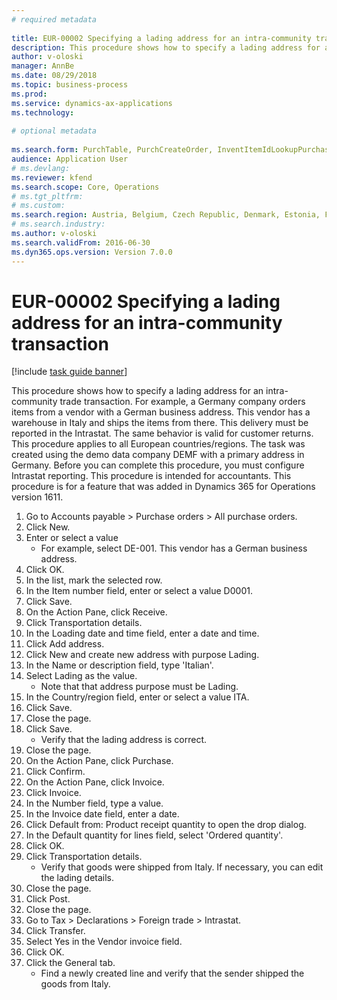 ```yaml
--- 
# required metadata 
 
title: EUR-00002 Specifying a lading address for an intra-community transaction
description: This procedure shows how to specify a lading address for an intra-community trade transaction. 
author: v-oloski
manager: AnnBe 
ms.date: 08/29/2018
ms.topic: business-process 
ms.prod:  
ms.service: dynamics-ax-applications 
ms.technology:  
 
# optional metadata 
 
ms.search.form: PurchTable, PurchCreateOrder, InventItemIdLookupPurchase, TransportationDocument, LogisticsPostalAddress, SysLookupMultiSelectGrid,  VendEditInvoice, VendEditInvoiceDefaultQuantityForLinesDropDialog, Intrastat, SysQueryForm   
audience: Application User 
# ms.devlang:  
ms.reviewer: kfend
ms.search.scope: Core, Operations 
# ms.tgt_pltfrm:  
# ms.custom:  
ms.search.region: Austria, Belgium, Czech Republic, Denmark, Estonia, Finland, France, Germany, Hungary, Ireland, Italy, Latvia, Lithuania, Netherlands, Poland, Spain, Sweden, United Kingdom
# ms.search.industry: 
ms.author: v-oloski
ms.search.validFrom: 2016-06-30 
ms.dyn365.ops.version: Version 7.0.0 
---
```

# EUR-00002 Specifying a lading address for an intra-community transaction

[!include [task guide banner](../../includes/task-guide-banner.md)]

This procedure shows how to specify a lading address for an intra-community trade transaction. For example, a Germany company orders items from a vendor with a German business address. This vendor has a warehouse in Italy and ships the items from there. This delivery must be reported in the Intrastat. The same behavior is valid for customer returns.
This procedure applies to all European countries/regions. The task was created using the demo data company DEMF with a primary address in Germany. Before you can complete this procedure, you must configure Intrastat reporting. This procedure is intended for accountants. This procedure is for a feature that was added in Dynamics 365 for Operations version 1611.

1. Go to Accounts payable > Purchase orders > All purchase orders.
2. Click New.
3. Enter or select a value
    * For example, select DE-001. This vendor has a German business address.  
4. Click OK.
5. In the list, mark the selected row.
6. In the Item number field, enter or select a value D0001.
7. Click Save.
8. On the Action Pane, click Receive.
9. Click Transportation details.
10. In the Loading date and time field, enter a date and time.
11. Click Add address.
12. Click New and create new address with purpose Lading.
13. In the Name or description field, type 'Italian'.
14. Select Lading as the value.
    * Note that that address purpose must be Lading.  
15. In the Country/region field, enter or select a value ITA.
16. Click Save.
17. Close the page.
18. Click Save.
    * Verify that the lading address is correct.  
19. Close the page.
20. On the Action Pane, click Purchase.
21. Click Confirm.
22. On the Action Pane, click Invoice.
23. Click Invoice.
24. In the Number field, type a value.
25. In the Invoice date field, enter a date.
26. Click Default from: Product receipt quantity to open the drop dialog.
27. In the Default quantity for lines field, select 'Ordered quantity'.
28. Click OK.
29. Click Transportation details.
    * Verify that goods were shipped from Italy. If necessary, you can edit the lading details.  
30. Close the page.
31. Click Post.
32. Close the page.
33. Go to Tax > Declarations > Foreign trade > Intrastat.
34. Click Transfer.
35. Select Yes in the Vendor invoice field.
36. Click OK.
37. Click the General tab.
    * Find a newly created line and verify that the sender shipped the goods from Italy.  

